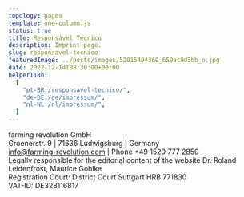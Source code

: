 ```yaml
---
topology: pages
template: one-column.js
status: true
title: Responsável Técnico
description: Imprint page.
slug: responsavel-tecnico
featuredImage: ../posts/images/52015494369_659ac9d5bb_o.jpg
date: 2022-12-14T08:30:00+00:00
helperI18n:
  [
    "pt-BR:/responsavel-tecnico/",
    "de-DE:/de/impressum/",
    "nl-NL:/nl/impressum/",
  ]
---
```


farming revolution GmbH  
Groenerstr. 9 | 71636 Ludwigsburg | Germany  
info@farming-revolution.com | Phone +49 1520 777 2850  
Legally responsible for the editorial content of the website
Dr. Roland Leidenfrost, Maurice Gohlke  
Registration Court: District Court Suttgart HRB 771830  
VAT-ID: DE328116817

